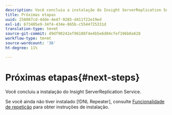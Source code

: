 ```yaml
---
description: Você concluiu a instalação do Insight ServerReplication Service.
title: Próximas etapas
uuid: 258087cd-4dde-4e47-9285-d411f22e19ed
exl-id: 673405e9-34f4-434e-865b-c5544725331d
translation-type: tm+mt
source-git-commit: d9df90242ef96188f4e4b5e6d04cfef196b0a628
workflow-type: tm+mt
source-wordcount: '36'
ht-degree: 11%

---
```


# Próximas etapas{#next-steps}

Você concluiu a instalação do Insight ServerReplication Service.

Se você ainda não tiver instalado [!DNL Repeater], consulte [Funcionalidade de repetição](../../../home/c-inst-svr/c-rptr-fntly/c-rptr-fntly.md#concept-78613328ece345b2937cd6e43d7f31f2) para obter instruções de instalação.
